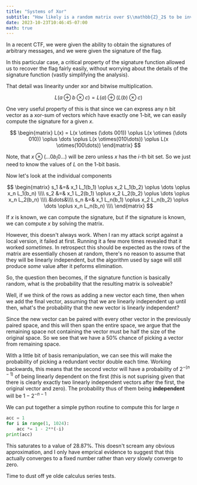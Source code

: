 ```yaml
---
title: "Systems of Xor"
subtitle: "How likely is a random matrix over $\\mathbb{Z}_2$ to be invertible?"
date: 2023-10-23T10:46:45-07:00
math: true
---
```

In a recent CTF, we were given the ability to obtain the signatures of
arbitrary messages, and we were given the signature of the flag.
<!--more-->

In this particular case, a critical property of the signature function
allowed us to recover the flag fairly easily, without worrying about
the details of the signature function (vastly simplifying the analysis).

That detail was linearity under xor and bitwise multiplication.

$$ L(a \oplus b\otimes c) = L(a) \oplus (L(b) \otimes c) $$


One very useful property of this is that since we can express
any n bit vector as a xor-sum of vectors which have exactly
one 1-bit, we can easily compute the signature for a given
$x$.

$$
\begin{matrix}
L(x) = L(x \otimes (\dots 001))
\oplus L(x \otimes (\dots 010))
\oplus \dots
\oplus L(x \otimes(010\dots))
\oplus L(x \otimes(100\dots))
\end{matrix}
$$

Note, that $x \otimes (\dots 0{b_i}0 \dots)$ will be zero unless
$x$ has the $i$-th bit set. So we just need to know the
values of $L$ on the 1-bit basis.

Now let's look at the individual components

$$
\begin{matrix}
s_1 &=& x_1 L_1(b_1) \oplus x_2 L_1(b_2) \oplus \dots \oplus x_n L_1(b_n) \\\\
s_2 &=& x_1 L_2(b_1) \oplus x_2 L_2(b_2) \oplus \dots \oplus x_n L_2(b_n) \\\\
&\dots&\\\\
s_n &=& x_1 L_n(b_1) \oplus x_2 L_n(b_2) \oplus \dots \oplus x_n L_n(b_n) \\\\
\end{matrix}
$$

If $x$ is known, we can compute the signature, but if the signature is known,
we can compute $x$ by solving the matrix.

However, this doesn't always work. When I ran my attack script against a local
version, it failed at first. Running it a few more times revealed that it
worked *sometimes*. In retrospect this should be expected as the rows of
the matrix are essentially chosen at random, there's no reason to assume
that they will be linearly independent, but the algorithm used by sage will
still produce *some* value after it peforms elimination.

So, the question then becomes, if the signature function is basically random,
what is the probability that the resulting matrix is solveable?

Well, if we think of the rows as adding a new vector each time, then when
we add the final vector, assuming that we are linearly independent up until
then, what's the probability that the new vector is linearly independent?

Since the new vector can be paired with every other vector in the previously
paired space, and this will then span the entire space, we argue that the
remaining space not containing the vector must be half the size of the original
space. So we see that we have a 50% chance of picking a vector from remaining
space.

With a little bit of basis remanipulation, we can see this will make the probability
of picking a redundant vector double each time. Working backwards, this means that the
second vector will have a probability of $2^{-(n-1)}$ of being linearly dependent on the
first (this is not suprising given that there is clearly exactly two linearly
independent vectors after the first, the original vector and zero). The probability
thus of them being **independent** will be $1-2^{-n-1}$

We can put together a simple python routine to compute this for large $n$

```py
acc = 1
for i in range(1, 1024):
    acc *= 1 - 2**(-i)
print(acc)
```

This saturates to a value of 28.87%. This doesn't scream any obvious
approximation, and I only have emprical evidence to suggest that this actually
converges to a fixed number rather than *very* slowly converge to zero.

Time to dust off ye olde calculus series tests.

<!-- TODO: Prove that the answer converges quickly -->
